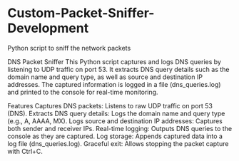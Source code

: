 # Custom-Packet-Sniffer-Development
Python script to sniff the network packets


DNS Packet Sniffer
This Python script captures and logs DNS queries by listening to UDP traffic on port 53. It extracts DNS query details such as the domain name and query type, as well as source and destination IP addresses. The captured information is logged in a file (dns_queries.log) and printed to the console for real-time monitoring.

Features
Captures DNS packets: Listens to raw UDP traffic on port 53 (DNS).
Extracts DNS query details: Logs the domain name and query type (e.g., A, AAAA, MX).
Logs source and destination IP addresses: Captures both sender and receiver IPs.
Real-time logging: Outputs DNS queries to the console as they are captured.
Log storage: Appends captured data into a log file (dns_queries.log).
Graceful exit: Allows stopping the packet capture with Ctrl+C.
